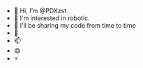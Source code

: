 - 👋 Hi, I’m @PDXzst
- 👀 I'm interested in robotic.
- 🌱 I'll be sharing my code from time to time
- 💞️ 
- 📫 
- 😄 
- ⚡ 

<!---
PDXzst/PDXzst is a ✨ special ✨ repository because its `README.md` (this file) appears on your GitHub profile.
You can click the Preview link to take a look at your changes.
--->
